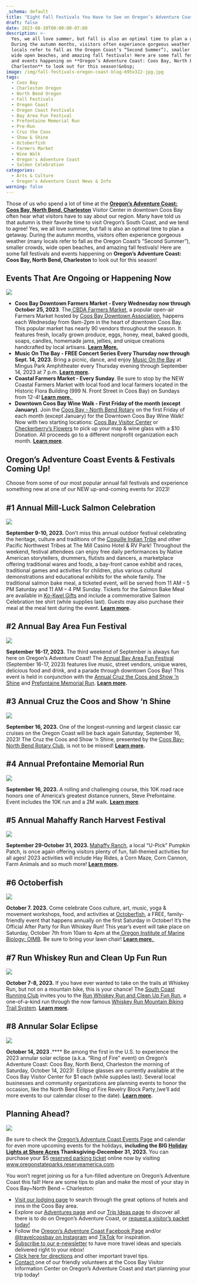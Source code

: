 ```yaml
---
_schema: default
title: "Eight Fall Festivals You Have to See on Oregon’s Adventure Coast\_"
draft: false
date: 2023-08-30T00:00:00-07:00
description: >-
  Yes, we all love summer, but fall is also an optimal time to plan a getaway.
  During the autumn months, visitors often experience gorgeous weather (many
  locals refer to fall as the Oregon Coast’s “Second Summer”), smaller crowds,
  wide open beaches, and amazing fall festivals! Here are some fall festivals
  and events happening on **Oregon’s Adventure Coast: Coos Bay, North Bend,
  Charleston** to look out for this season!&nbsp;
image: /img/fall-festivals-oregon-coast-blog-695x322-jpg.jpg
tags:
  - Coos Bay
  - Charleston Oregon
  - North Bend Oregon
  - Fall Festivals
  - Oregon Coast
  - Oregon Coast Festivals
  - Bay Area Fun Festival
  - Prefontaine Memorial Run
  - Pre-Run
  - Cruz the Coos
  - Show & Shine
  - Octoberfish
  - Farmers Market
  - Wine Walk
  - Oregon's Adventure Coast
  - Salmon Celebration
categories:
  - Arts & Culture
  - Oregon's Adventure Coast News & Info
warning: false
---
```

Those of us who spend a lot of time at the [**<u>Oregon’s Adventure Coast: Coos Bay, North Bend, Charleston</u>**](https://www.oregonsadventurecoast.com/contact/) Visitor Center in downtown Coos Bay often hear what visitors have to say about our region. Many have told us that autumn is their favorite time to visit Oregon’s South Coast, and we tend to agree! Yes, we all love summer, but fall is also an optimal time to plan a getaway. During the autumn months, visitors often experience gorgeous weather (many locals refer to fall as the Oregon Coast’s “Second Summer”), smaller crowds, wide open beaches, and amazing fall festivals! Here are some fall festivals and events happening on **Oregon’s Adventure Coast: Coos Bay, North Bend, Charleston** to look out for this season!&nbsp;

## Events That Are Ongoing or Happening Now&nbsp;

**![](/img/coos-bay-farmers-market-blog-695x322-jpg-1.png)**

* **Coos Bay Downtown Farmers Market - Every Wednesday now through October 25, 2023​**​​​​​. The[<u> CBDA Farmers Market</u>](https://www.facebook.com/CoosBayFarmersMarket/), a popular open-air Farmers Market hosted by [<u>Coos Bay Downtown Association</u>](https://coosbaydowntown.com/coos-bay-farmers-market/), happens each Wednesday from 9am-2pm in the heart of downtown Coos Bay. This popular market has nearly 90 vendors throughout the season. It features fresh, locally grown produce, eggs, honey, meat, baked goods, soaps, candles, homemade jams, jellies, and unique creations handcrafted by local artisans. [**<u>Learn More.</u>**](https://coosbaydowntown.com/coos-bay-farmers-market/)
* **Music On The Bay - FREE Concert Series Every Thursday now through Sept. 14, 2023**. Bring a picnic, dance, and enjoy [<u>Music On the Bay</u>](https://musiconthebayoregon.com/) at Mingus Park Amphitheater every Thursday evening through September 14, 2023 at 7 p.m. [**<u>Learn more</u>**](https://www.facebook.com/musiconthebay/?ref=embed_page)**.&nbsp;**
* **Coastal Farmers Market - Every Sunday**. Be sure to stop by the NEW Coastal Farmers Market with local food and local farmers located in the Historic Flora Building (999 N. Front Street in Coos Bay) on Sundays from 12-4! [**<u>Learn more.&nbsp;</u>**](https://www.facebook.com/groups/962985981473005/media/photos)
* **Downtown Coos Bay Wine Walk - First Friday of the month (except January)**. Join the [<u>Coos Bay - North Bend Rotary</u>](https://www.facebook.com/cbnbrotary?__cft__%5B0%5D=AZVI_bu8espawVbtAs_qW3xHXN0bjF7hbgL4esqsQ2b9e8ft0jksxihlF9ZIDWC2wn7NGCb90rmCbGSpCa-LRKJwvf9nVVETl6QxkrNv7pUs6Hv6k4TVVBLIOu6UF4Y-YaRDDDFfUNTgBZ1M3ybbDI_PQQ-Ah1AjnZeFVpFdUJ0hs5nzOhSq2cd7F6MvOFNkzkM&amp;__tn__=-%5DK-R) on the first Friday of each month (except January) for the Downtown Coos Bay Wine Walk! Now with two starting locations: [<u>Coos Bay Visitor Center</u>](https://www.google.com/maps/dir/43.3680649,-124.2127962/coos+bay+visitor+center/@43.36798,-124.2151243,17z/data=!3m1!4b1!4m9!4m8!1m1!4e1!1m5!1m1!1s0x54c38681fcb00001:0xb05d0a4fb88fd58!2m2!1d-124.212966!2d43.3680266?entry=ttu) or [<u>Checkerberry’s Flowers</u>](https://www.google.com/maps/dir/43.3680649,-124.2127962/Checkerberry's+Flowers+%26+Gifts,+North+Bayshore+Drive,+Coos+Bay,+OR/@43.3720212,-124.2186594,16z/data=!3m1!4b1!4m9!4m8!1m1!4e1!1m5!1m1!1s0x54c3842a02efe5e9:0xefe68b94853711f1!2m2!1d-124.2148846!2d43.3768481?entry=ttu) to pick up your map & wine glass with a $10 Donation. All proceeds go to a different nonprofit organization each month. [**<u>Learn more</u>**](https://www.facebook.com/CoosBayWineWalk).&nbsp;

## Oregon’s Adventure Coast Events & Festivals Coming Up!&nbsp;

Choose from some of our most popular annual fall festivals and experience something new at one of our NEW up-and-coming events for 2023!&nbsp;&nbsp;

## **\#1 Annual Mill-Luck Salmon Celebration**

![](/img/salmon-festival-blog-695x322-jpg.jpg)

**September 9-10, 2023.**&nbsp;Don’t miss this annual outdoor festival celebrating the heritage, culture and traditions of the [<u>Coquille Indian Tribe</u>](https://www.coquilletribe.org/) and other Pacific Northwest Tribes at The Mill Casino Hotel & RV Park! Throughout the weekend, festival attendees can enjoy free daily performances by Native American storytellers, drummers, flutists and dancers, a marketplace offering traditional wares and foods, a bay-front canoe exhibit and races, traditional games and activities for children, plus various cultural demonstrations and educational exhibits for the whole family. The traditional salmon bake meal, a ticketed event, will be served from 11 AM – 5 PM Saturday and 11 AM – 4 PM Sunday. Tickets for the Salmon Bake Meal are available in [<u>Ko-Kwel Gifts</u>](https://www.themillcasino.com/accommodations/ko-kwel-gifts/) and include a commemorative Salmon Celebration tee shirt (while supplies last). Guests may also purchase their meal at the meal tent during the event. **[<u>Learn more</u>](https://www.oregonsadventurecoast.com/event/mill-luck-salmon-celebration/).**

## **\#2 Annual Bay Area Fun Festival&nbsp;**

**![](/img/bay-area-fun-festival-blog-695x322-jpg.png)**

**September 16-17, 2023.** The third weekend of September is always fun here on Oregon’s Adventure Coast! The [<u>Annual Bay Area Fun Festival</u>](https://www.oregonsadventurecoast.com/event/annual-bay-area-fun-festival/) (September 16-17, 2023) features live music, street vendors, unique wares, delicious food and drink, and a parade through downtown Coos Bay! This event is held in conjunction with the [<u>Annual Cruz the Coos and Show ‘n Shine</u>](https://www.oregonsadventurecoast.com/event/annual-cruz-the-coos/) and [<u>Prefontaine Memorial Run</u>](https://www.oregonsadventurecoast.com/event/annual-prefontaine-memorial-run/). **[<u>Learn more</u>](https://coosbaydowntown.com/bay-area-fun-festival/).&nbsp;**

## **\#3 Annual Cruz the Coos and Show ‘n Shine**

**![](/img/cruz-the-coos-blog-695x322-jpg.jpg)**

**September 16, 2023.**&nbsp;One of the longest-running and largest classic car cruises on the Oregon Coast will be back again Saturday, September 16, 2023! The Cruz the Coos and Show ‘n Shine, presented by the [<u>Coos Bay-North Bend Rotary Club</u>](https://coosbaynorthbendrotary.org/), is not to be missed! **[<u>Learn more</u>](https://www.oregonsadventurecoast.com/event/annual-cruz-the-coos/).**

## **\#4 Annual Prefontaine Memorial Run**

**![](/img/prefontaine-run-blog-695x322-jpg.jpg)**

**September 16, 2023.** A rolling and challenging course, this 10K road race honors one of America’s greatest distance runners, Steve Prefontaine. Event includes the 10K run and a 2M walk. [**<u>Learn more</u>**](https://www.oregonsadventurecoast.com/event/annual-prefontaine-memorial-run/).&nbsp;

## **\#5 Annual Mahaffy Ranch Harvest Festival&nbsp;**

![](/img/pumpkin-patch-blog-695x322-jpg.png)

**September 29-October 31, 2023.&nbsp;**[<u>Mahaffy Ranch</u>](http://mahaffyranch.com/), a local “U-Pick” Pumpkin Patch, is once again offering visitors plenty of fun, fall-themed activities for all ages! 2023 activities will include Hay Rides, a Corn Maze, Corn Cannon, Farm Animals and so much more! [**<u>Learn more</u>**](https://fb.me/e/3L9ZzqGQB)**.**&nbsp;

## **\#6 Octoberfish**

**![](/img/octoberfish-695x322.jpg)**

**October 7. 2023.** Come celebrate Coos culture, art, music, yoga & movement workshops, food, and activities at [<u>Octoberfish</u>](https://www.oregonsadventurecoast.com/event/octoberfish/), a FREE, family-friendly event that happens annually on the first Saturday in October! It’s the Official After Party for Run Whiskey Run! This year’s event will take place on Saturday, October 7th from 10am to 4pm at the[<u> Oregon Institute of Marine Biology: OIMB</u>](https://oimb.uoregon.edu/). Be sure to bring your lawn chair! [**<u>Learn more</u>**<u>.&nbsp;</u>](https://www.oregonsadventurecoast.com/event/octoberfish/)

## **\#7 Run Whiskey Run and Clean Up Fun Run**

**![](/img/run-whiskey-run-blog-695x322-jpg.jpg)**

**October 7-8, 2023.** If you have ever wanted to take on the trails at Whiskey Run, but not on a mountain bike, this is your chance! The [<u>South Coast Running Club</u>](https://southcoastrunningclub.org/) invites you to the [<u>Run Whiskey Run and Clean Up Fun Run</u>](https://www.oregonsadventurecoast.com/event/run-whiskey-run-and-clean-up-fun-run/), a one-of-a-kind run through the now famous [<u>Whiskey Run Mountain Biking Trail System</u>](https://www.mtbproject.com/directory/8019222/whiskey-run-trails). [**<u>Learn more</u>**](https://www.oregonsadventurecoast.com/event/run-whiskey-run-and-clean-up-fun-run/).&nbsp;

## **\#8 Annular Solar Eclipse**

**![](/img/2023-annular-solar-eclipse-blog-695x322-jpg.jpg)**

**October 14, 2023&nbsp;**​​​​​​.**** Be among the first in the U.S. to experience the 2023 annular solar eclipse (a.k.a. “Ring of Fire” event) on Oregon’s Adventure Coast: Coos Bay, North Bend, Charleston the morning of Saturday, October 14, 2023! &nbsp;Eclipse glasses are currently available at the Coos Bay Visitor Center for $1 each (while supplies last). Several local businesses and community organizations are planning events to honor the occasion, like the North Bend Ring of Fire Revelry Block Party<u> </u>(we’ll add more events to our calendar closer to the date). [**<u>Learn more</u>**](https://www.oregonsadventurecoast.com/event/2023-annular-solar-eclipse/)**.**&nbsp;&nbsp;

## Planning Ahead?

![](/img/holiday-lights-hm-slide-cover-2022.jpg)

Be sure to check the [<u>Oregon’s Adventure Coast Events Page</u>](https://www.oregonsadventurecoast.com/events/) and calendar for even more upcoming events for the holidays, **including the BIG [<u>Holiday Lights at Shore Acres</u>](https://www.oregonsadventurecoast.com/event/annual-holiday-lights-at-shore-acres/) Thanksgiving-December 31, 2023.** You can purchase your $5 <u>reserved parking ticket</u> online now by visiting [<u>www.oregonstateparks.reserveamerica.com</u>](https://oregonstateparks.reserveamerica.com/tourParkDetail.do?contractCode=OR&amp;parkId=402381). &nbsp;&nbsp;

You won’t regret joining us for a fun-filled adventure on Oregon’s Adventure Coast this fall! Here are some tips to plan and make the most of your stay in Coos Bay~North Bend ~ Charleston:&nbsp;

* [<u>Visit our lodging page</u>](https://www.oregonsadventurecoast.com/lodging/) to search through the great options of hotels and inns in the Coos Bay area.
* Explore our [<u>Adventures page</u>](https://www.oregonsadventurecoast.com/adventures) and our [<u>Trip Ideas page</u>](https://www.oregonsadventurecoast.com/tripideas) to discover all there is to do on Oregon’s Adventure Coast, or [<u>request a visitor’s packet today!</u>](https://www.oregonsadventurecoast.com/contact/#contactform)&nbsp;
* Follow the [<u>Oregon’s Adventure Coast Facebook Page</u>](https://www.facebook.com/OregonsAdventureCoast/) and/or [<u>@travelcoosbay on Instagram</u>](https://www.instagram.com/travelcoosbay/?hl=en) and [<u>TikTok</u>](https://www.tiktok.com/@oregonsadventurecoast?lang=en) for inspiration.&nbsp;
* [<u>Subscribe to our e-newsletter</u>](http://eepurl.com/dhUxmX) to have more travel ideas and specials delivered right to your inbox!&nbsp;
* [<u>Click here for directions</u>](https://www.oregonsadventurecoast.com/travelers-info/) and other important travel tips.&nbsp;
* [<u>Contact </u>](https://www.oregonsadventurecoast.com/contact/)one of our friendly volunteers at the Coos Bay Visitor Information Center on Oregon’s Adventure Coast and start planning your trip today!